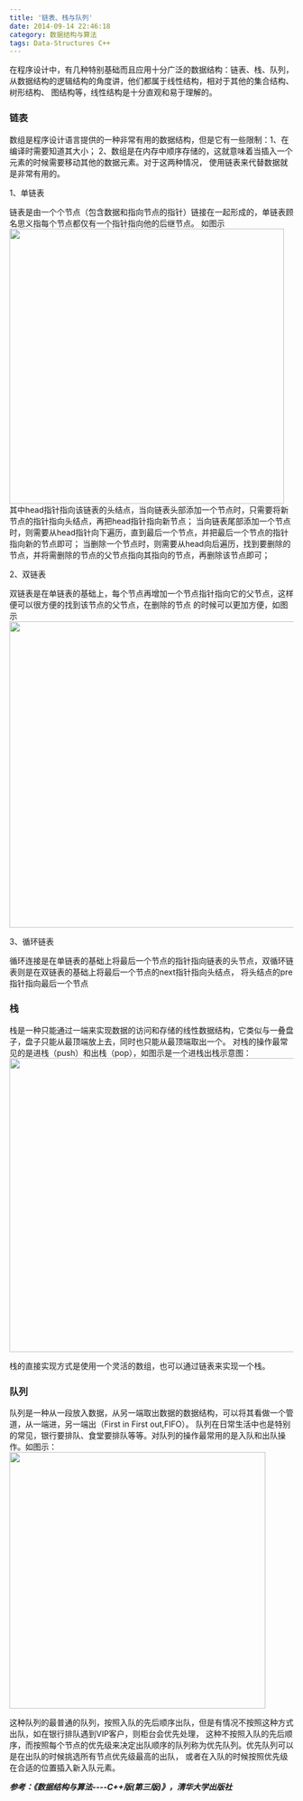 ```yaml
---
title: '链表、栈与队列'
date: 2014-09-14 22:46:18
category: 数据结构与算法
tags: Data-Structures C++
---
```


在程序设计中，有几种特别基础而且应用十分广泛的数据结构：链表、栈、队列，
从数据结构的逻辑结构的角度讲，他们都属于线性结构，相对于其他的集合结构、树形结构、
图结构等，线性结构是十分直观和易于理解的。

### 链表

数组是程序设计语言提供的一种非常有用的数据结构，但是它有一些限制：1、在编译时需要知道其大小；
2、数组是在内存中顺序存储的，这就意味着当插入一个元素的时候需要移动其他的数据元素。对于这两种情况，
使用链表来代替数据就是非常有用的。

1、单链表

链表是由一个个节点（包含数据和指向节点的指针）链接在一起形成的，单链表顾名思义指每个节点都仅有一个指针指向他的后继节点。
如图示
<img src="http://7xrny8.com1.z0.glb.clouddn.com/blog/1457453668318.png" width="487"/>
其中head指针指向该链表的头结点，当向链表头部添加一个节点时，只需要将新节点的指针指向头结点，再把head指针指向新节点；
当向链表尾部添加一个节点时，则需要从head指针向下遍历，直到最后一个节点，并把最后一个节点的指针指向新的节点即可；
当删除一个节点时，则需要从head向后遍历，找到要删除的节点，并将需删除的节点的父节点指向其指向的节点，再删除该节点即可；

2、双链表

双链表是在单链表的基础上，每个节点再增加一个节点指针指向它的父节点，这样便可以很方便的找到该节点的父节点，在删除的节点
的时候可以更加方便，如图示
<img src="http://7xrny8.com1.z0.glb.clouddn.com/blog/1457453628602.png" width="542"/>


3、循环链表

循环连接是在单链表的基础上将最后一个节点的指针指向链表的头节点，双循环链表则是在双链表的基础上将最后一个节点的next指针指向头结点，
将头结点的pre指针指向最后一个节点

### 栈

栈是一种只能通过一端来实现数据的访问和存储的线性数据结构，它类似与一叠盘子，盘子只能从最顶端放上去，同时也只能从最顶端取出一个。
对栈的操作最常见的是进栈（push）和出栈（pop），如图示是一个进栈出栈示意图：
<img src="http://7xrny8.com1.z0.glb.clouddn.com/blog/1457453783175.png" width="520"/>

栈的直接实现方式是使用一个灵活的数组，也可以通过链表来实现一个栈。

### 队列

队列是一种从一段放入数据，从另一端取出数据的数据结构，可以将其看做一个管道，从一端进，另一端出（First in First out,FIFO）。
队列在日常生活中也是特别的常见，银行要排队、食堂要排队等等。对队列的操作最常用的是入队和出队操作。如图示：
<img src="http://7xrny8.com1.z0.glb.clouddn.com/blog/1457453752910.png" width="454"/>

这种队列的最普通的队列，按照入队的先后顺序出队，但是有情况不按照这种方式出队，如在银行排队遇到VIP客户，则柜台会优先处理，
这种不按照入队的先后顺序，而按照每个节点的优先级来决定出队顺序的队列称为优先队列。优先队列可以是在出队的时候挑选所有节点优先级最高的出队，
或者在入队的时候按照优先级在合适的位置插入新入队元素。


___参考：《数据结构与算法----C++版(第三版)》，清华大学出版社___
